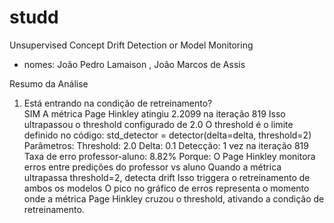 # studd

Unsupervised Concept Drift Detection or Model Monitoring

- nomes: João Pedro Lamaison , João Marcos de Assis

Resumo da Análise

1. Está entrando na condição de retreinamento?  
   SIM
   A métrica Page Hinkley atingiu 2.2099 na iteração 819
   Isso ultrapassou o threshold configurado de 2.0
   O threshold é o limite definido no código: std_detector = detector(delta=delta, threshold=2)
   Parâmetros:
   Threshold: 2.0
   Delta: 0.1
   Detecção: 1 vez na iteração 819
   Taxa de erro professor-aluno: 8.82%
   Porque:
   O Page Hinkley monitora erros entre predições do professor vs aluno
   Quando a métrica ultrapassa threshold=2, detecta drift
   Isso triggera o retreinamento de ambos os modelos
   O pico no gráfico de erros representa o momento onde a métrica Page Hinkley cruzou o threshold, ativando a condição de retreinamento.
